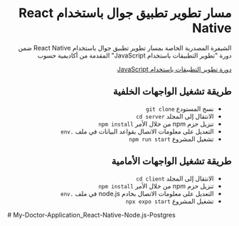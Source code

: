 <div dir="rtl">
<h1> مسار تطوير تطبيق جوال باستخدام React Native </h1>
<p>الشيفرة المصدرية الخاصة بمسار تطوير تطبيق جوال باستخدام React Native ضمن دورة "تطوير التطبيقات باستخدام JavaScript" المقدمة من أكاديمية حسوب

</p>

<div>
<a href="https://academy.hsoub.com/learn/javascript-application-development/">دورة تطوير التطبيقات باستخدام JavaScript</a>
</div>

<h2> طريقة تشغيل الواجهات الخلفية </h2>
<ul>
  <li>نسخ المستودع <code>git clone </code></li>
  <li>الانتقال إلى المجلد <code>cd server</code></li>
  <li>تنزيل حزم npm من خلال الأمر <code>npm install</code></li>
  <li>التعديل على معلومات الاتصال بقواعد البيانات في ملف <code>.env</code></li>
  <li>تشغيل المشروع <code>npm run start</code></li>
</ul>

<h2> طريقة تشغيل الواجهات الأمامية </h2>
<ul>
  <li>الانتقال إلى المجلد <code>cd client</code></li>
  <li>تنزيل حزم npm من خلال الأمر <code>npm install</code></li>
  <li>التعديل على معلومات الاتصال بخادم node.js في ملف <code>.env</code></li>
  <li>تشغيل المشروع <code>npx expo start</code></li>
</ul>
</div>
</div>#   M y - D o c t o r - A p p l i c a t i o n _ R e a c t - N a t i v e - N o d e . j s - P o s t g r e s  
 